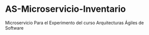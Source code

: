# AS-Microservicio-Inventario
Microservicio Para el Experimento del curso Arquitecturas Ágiles de Software
